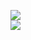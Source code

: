 [![](https://img.shields.io/badge/Made%20With-Github%20Spray-lightgrey.svg?style=for-the-badge&logo=github)](https://github.com/Annihil/github-spray#21111)  
[![](https://i.imgur.com/2DrTn0Z.gif)](https://github.com/Annihil/github-spray)
